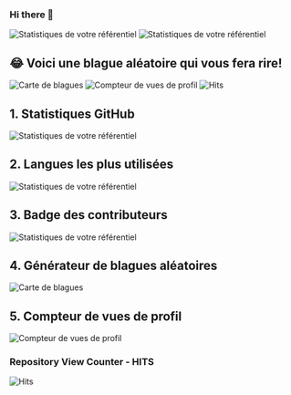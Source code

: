 ### Hi there 👋

<!--
**Zyrass/zyrass** is a ✨ _special_ ✨ repository because its `README.md` (this file) appears on your GitHub profile.

Here are some ideas to get you started:

- 🔭 I’m currently working on ...
- 🌱 I’m currently learning ...
- 👯 I’m looking to collaborate on ...
- 🤔 I’m looking for help with ...
- 💬 Ask me about ...
- 📫 How to reach me: ...
- 😄 Pronouns: ...
- ⚡ Fun fact: ...
-->


![Statistiques de votre référentiel](https://github-readme-stats.vercel.app/api?username=Zyrass&show_icons=true)
![Statistiques de votre référentiel](https://github-readme-stats.vercel.app/api/top-langs/?username=Zyrass&theme=blue-green)
 
 ## 😂 Voici une blague aléatoire qui vous fera rire!
 ![Carte de blagues](https://readme-jokes.vercel.app/api)
 ![Compteur de vues de profil](https://komarev.com/ghpvc/?username=zyrass)
 ![Hits](https://hitcounter.pythonanywhere.com/count/tag.svg?url=https://github.com/Zyrass/Bash-L_Store)
 
 ## 1. Statistiques GitHub
 ![Statistiques de votre référentiel](https://github-readme-stats.vercel.app/api?username=Zyrass&show_icons=true)
 ## 2. Langues les plus utilisées
 ![Statistiques de votre référentiel](https://github-readme-stats.vercel.app/api/top-langs/?username=Zyrass&theme=blue-green)
 ## 3. Badge des contributeurs
 ![Statistiques de votre référentiel](https://contrib.rocks/image?repo=Tanu-N-Prabhu/Python)
 ## 4. Générateur de blagues aléatoires
 ![Carte de blagues](https://readme-jokes.vercel.app/api)
 ## 5. Compteur de vues de profil
 ![Compteur de vues de profil](https://komarev.com/ghpvc/?username=Zyrass)
 ### Repository View Counter - HITS
 ![Hits](https://hitcounter.pythonanywhere.com/count/tag.svg?url=https://github.com/Zyrass/Python)
